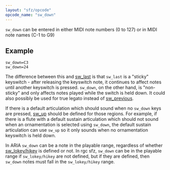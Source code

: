 ```yaml
---
layout: "sfz/opcode"
opcode_name: "sw_down"
---
```

`sw_down` can be entered in either MIDI note numbers (0 to 127) or in MIDI note
names (C-1 to G9)

## Example

```
sw_down=C3
sw_down=24
```

The difference between this and [sw_last](/opcodes/sw_last) is that  `sw_last`
is a "sticky" keyswitch - after releasing the keyswitch note, it continues to
affect notes until another keyswitch is pressed. `sw_down`, on the other hand, is
"non-sticky" and only affects notes played while the switch is held down. It could
also possibly be used for true legato instead of [sw_previous](/opcodes/sw_previous).

If there is a default articulation which should sound when no `sw_down` keys are
pressed, [sw_up](/opcodes/sw_up) should be defined for those regions. For example,
if there is a flute with a default sustain articulation which should not sound
when an ornamentation is selected using `sw_down`, the default sustain articulation
can use `sw_up` so it only sounds when no ornamentation keyswitch is held down.

In ARIA `sw_down` can be a note in the playable range, regardless of whether
[sw_lokey/hikey](/opcodes/sw_lokey) is defined or not. In rgc sfz, `sw_down`
can be in the playable range if `sw_lokey/hikey` are not defined, but if they
are defined, then `sw_down` notes must fall in the `sw_lokey/hikey` range.
